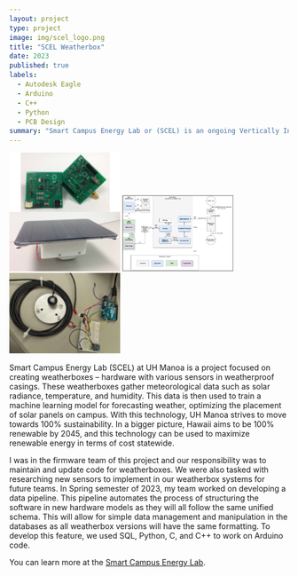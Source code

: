 ```yaml
---
layout: project
type: project
image: img/scel_logo.png
title: "SCEL Weatherbox"
date: 2023
published: true
labels:
  - Autodesk Eagle
  - Arduino
  - C++
  - Python
  - PCB Design
summary: "Smart Campus Energy Lab or (SCEL) is an ongoing Vertically Integrated Project with the objective to gather, analyze, and make decisions regarding energy and environmental data at UH Mānoa campus."
---
```


<div class="text-center p-4">
  <img width="200px" src="../img/scel_sensors.png" class="img-thumbnail" >
  <img width="200px" src="../img/blockdiagram.png" class="img-thumbnail" >
  <img width="200px" src="../img/test_weatherbox1.png" class="img-thumbnail" >
</div>


Smart Campus Energy Lab (SCEL) at UH Manoa is a project focused on creating weatherboxes – hardware with various sensors in weatherproof casings. These weatherboxes gather meteorological data such as solar radiance, temperature, and humidity. This data is then used to train a machine learning model for forecasting weather, optimizing the placement of solar panels on campus. With this technology, UH Manoa strives to move towards 100% sustainability. In a bigger picture, Hawaii aims to be 100% renewable by 2045, and this technology can be used to maximize renewable energy in terms of cost statewide.

I was in the firmware team of this project and our responsibility was to maintain and update code for weatherboxes. We were also tasked with researching new sensors to implement in our weatherbox systems for future teams. In Spring semester of 2023, my team worked on developing a data pipeline. This pipeline automates the process of structuring the software in new hardware models as they will all follow the same unified schema. This will allow for simple data management and manipulation in the databases as all weatherbox versions will have the same formatting. To develop this feature, we used SQL, Python, C, and C++ to work on Arduino code.

You can learn more at the [Smart Campus Energy Lab](https://wiki.scel-hawaii.org/doku.php).
